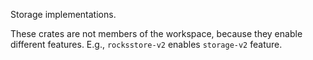 Storage implementations.

These crates are not members of the workspace, because they enable different features.
E.g., `rocksstore-v2` enables `storage-v2` feature.